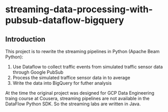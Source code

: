 # streaming-data-processing-with-pubsub-dataflow-bigquery

## Introduction

This project is to rewrite the streaming pipelines in Python (Apache Beam Python):
1. Use Dataflow to collect traffic events from simulated traffic sensor data through Google PubSub
2. Process the simulated traffice sensor data in to average
3. Write the data into BigQuery for futher analysis

At the time the original project was designed for GCP Data Engineering traing course at Cousera, streaming pipelines are not available in the DataFlow Python SDK. So the streaming labs are written in Java.



